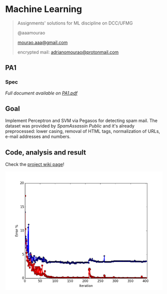 # Machine Learning
> Assignments' solutions for ML discipline on DCC/UFMG
>
> @aaamourao
>
> mourao.aaa@gmail.com
>
> encrypted mail: adrianomourao@protonmail.com

## PA1
### Spec

*Full document available on [PA1.pdf](https://github.com/aaamourao/Machine-Learning-assignments/blob/master/PA1/PA1.pdf)*

## Goal
Implement Perceptron and SVM via Pegasos for detecting spam mail. The dataset was provided by *SpamAssassin Public* and it's
already preprocessed: lower casing, removal of HTML tags, normalization of URLs, e-mail addresses and numbers.

## Code, analysis and result
Check the [project wiki page](https://github.com/aaamourao/Machine-Learning-assignments/blob.wiki)!

![Results of SpamAssassin](https://github.com/aaamourao/Machine-Learning-assignments/blob/master/PA1/src/training-data/training.png)
